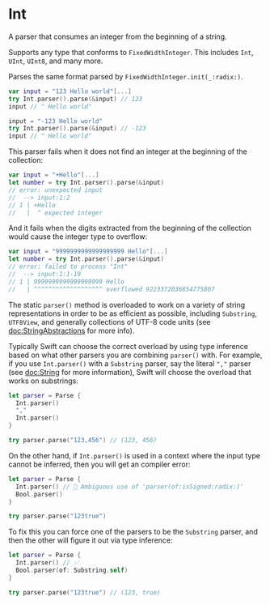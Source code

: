 # Int

A parser that consumes an integer from the beginning of a string.

Supports any type that conforms to `FixedWidthInteger`. This includes `Int`, `UInt`, `UInt8`, and
many more.

Parses the same format parsed by `FixedWidthInteger.init(_:radix:)`.

```swift
var input = "123 Hello world"[...]
try Int.parser().parse(&input) // 123
input // " Hello world"

input = "-123 Hello world"
try Int.parser().parse(&input) // -123
input // " Hello world"
```

This parser fails when it does not find an integer at the beginning of the collection:

```swift
var input = "+Hello"[...]
let number = try Int.parser().parse(&input)
// error: unexpected input
//  --> input:1:2
// 1 | +Hello
//   |  ^ expected integer
```

And it fails when the digits extracted from the beginning of the collection would cause the
integer type to overflow:

```swift
var input = "9999999999999999999 Hello"[...]
let number = try Int.parser().parse(&input)
// error: failed to process "Int"
//  --> input:1:1-19
// 1 | 9999999999999999999 Hello
//   | ^^^^^^^^^^^^^^^^^^^ overflowed 9223372036854775807
```

The static `parser()` method is overloaded to work on a variety of string representations in order
to be as efficient as possible, including `Substring`, `UTF8View`, and generally collections of
UTF-8 code units (see <doc:StringAbstractions> for more info).

Typically Swift can choose the correct overload by using type inference based on what other parsers
you are combining `parser()` with. For example, if you use `Int.parser()` with a `Substring` parser,
say the literal `","` parser (see <doc:String> for more information), Swift will choose the overload
that works on substrings:

```swift
let parser = Parse {
  Int.parser()
  ","
  Int.parser()
}

try parser.parse("123,456") // (123, 456)
```

On the other hand, if `Int.parser()` is used in a context where the input type cannot be inferred,
then you will get an compiler error:

```swift
let parser = Parse {
  Int.parser() // 🛑 Ambiguous use of 'parser(of:isSigned:radix:)'
  Bool.parser()
}

try parser.parse("123true")
```

To fix this you can force one of the parsers to be the `Substring` parser, and then the
other will figure it out via type inference:

```swift
let parser = Parse {
  Int.parser() // ✅
  Bool.parser(of: Substring.self)
}

try parser.parse("123true") // (123, true)
```
